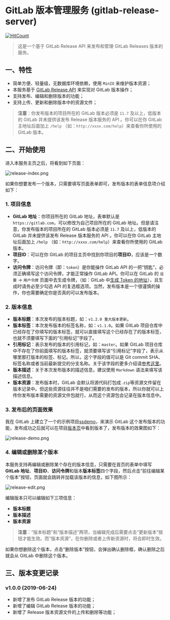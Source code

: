 # GitLab 版本管理服务 (gitlab-release-server)

[![HitCount](http://hits.dwyl.io/blinkfox/gitlab-release-server.svg)](https://github.com/blinkfox/gitlab-release-server)

> 这是一个基于 GitLab Release API 来发布和管理 GitLab Releases 版本的服务。

## 一、特性

- 简单方便、轻量级，无数据库环境依赖，使用 `MinIO` 来维护版本资源；
- 本服务基于 [GitLab Release API](http://gitlab.com/help/user/project/releases/index) 来实现对 GitLab 版本操作；
- 支持发布、编辑和删除版本的功能；
- 支持上传、更新和删除版本中的资源文件；

> **注意**：你发布版本的项目所在的 GitLab 版本必须是 `11.7` 及以上，低版本的 GitLab 并未提供该发布 Release 版本服务的 API 。你可以在你 GitLab 主地址后面加上 `/help` （如：`http://xxxx.com/help`）来查看你所使用的 GitLab 版本。

## 二、开始使用

进入本服务主页之后，将看到如下页面：

![release-index.png](http://static.blinkfox.com/20190626-release-index.png)

如果你想要发布一个版本，只需要填写页面表单即可，发布版本的表单信息项介绍如下：

### 1. 项目信息

- **GitLab 地址**：你项目所在的 GitLab 地址，表单默认是 `https://gitlab.com`，可以修改为自己项目所在的 GitLab 地址。但是请注意，你发布版本的项目所在的 GitLab 版本必须是 `11.7` 及以上，低版本的 GitLab 并未提供该发布 Release 版本服务的 API 。你可以在你 GitLab 主地址后面加上 `/help` （如：`http://xxxx.com/help`）来查看你所使用的 GitLab 版本。
- **项目ID**：可以在你 GitLab 的项目主页中找到你项目的**项目ID**，应该是一个数字。
- **访问令牌**：访问令牌（即：`token`）是你能操作 GitLab API 的一把“钥匙”，必须正确填写这个访问令牌，才能正常操作 GitLab API。你可以在 GitLab 的 `设置` -> `用户令牌` 页面中去生成令牌，（如：GitLab 中[生成 Token 的地址](http://gitlab.com/profile/personal_access_tokens)），且生成时请务必至少勾选 API 的复选框选项。当然，发布版本是一个很谨慎的操作，你也需要确定你是否真的可以发布版本。

### 2. 版本信息

- **版本标题**：本次发布的版本标题，如：`v1.2.0 重大版本更新`。
- **版本标签**：本次发布版本的标签名称，如：`v1.1.0`。如果 GitLab 项目仓库中已经存在了你填写的版本标签，就可以直接填写这个已经存在了的版本标签，也就不须要填写下面的“引用标记”字段了。
- **引用标记**：表示发布的版本的引用标记，如：`master`。如果 GitLab 项目仓库中不存在了你前面填写的版本标签，就须要填写该“引用标记”字段了，表示从哪里那打版本的标签、标记。所以，这个字段的值可以是 Git commit SHA、标签名称或者当前最新提交的分支名称。关于该字段的更多介绍请[参考这里](https://gitlab.com/help/api/releases/index.md#create-a-release)。
- **版本描述**：关于本次发布版本的描述信息，建议使用 `Markdown` 语法来填写该描述信息。
- **版本资源**：发布版本时，GitLab 会默认将源代码打包成`.zip`等资源文件留在版本记录中。但这些资源往往并不是咱们需要的发布的版本，所以你就可以上传你发布版本需要的资源文件包就行，从而这个资源包会记录在版本信息中。

### 3. 发布后的页面效果

我在 GitLab 上建立了一个的示例项目[ssdemo](https://gitlab.com/blinkfox/ssdemo)，来演示 GitLab 这个发布版本的功能，发布成功之后就可以在项目[版本页](https://gitlab.com/blinkfox/ssdemo/-/releases)中看到版本了，发布版本的效果图如下：

![release-demo.png](http://static.blinkfox.com/20190626-release-demo.png)

### 4. 编辑或删除某个版本

本服务支持再编辑或删除某个存在的版本信息，只需要在首页的表单中填写**GitLab 地址**、**项目ID**、**访问令牌**和版本**版本标签**四个字段，然后点击“前往编辑某个版本”按钮，页面就会跳转并加载该版本的信息，如下图所示：

![release-edit.png](http://static.blinkfox.com/20190626-release-edit.png)

编辑版本只可以编辑如下三项信息：

- **版本标题**
- **版本描述**
- **版本资源**

> **注意**：“版本标题”和“版本描述”两项，当编辑完成后需要点击“更新版本”按钮才能生效。而“版本资源”，在你删除或者上传新资源时，将会即时生效。

如果你想删除这个版本，点击“删除版本”按钮，会弹出确认删除框，确认删除之后就会从 GitLab 中删除这个版本。

## 三、版本变更记录

### v1.0.0 (2019-06-24)

- 新增了发布 GitLab Release 版本的功能；
- 新增了编辑 GitLab Release 版本的功能；
- 新增了 Release 版本资源文件的上传和删除等功能；
